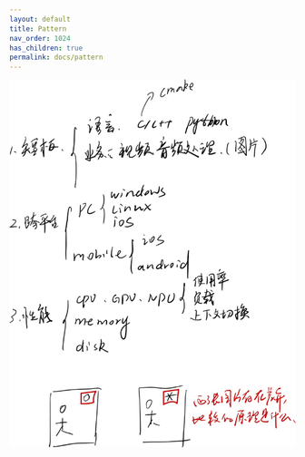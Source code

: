 ```yaml
---
layout: default
title: Pattern 
nav_order: 1024
has_children: true
permalink: docs/pattern
---
```


![pattern.jpg](img%2Fpattern.jpg)
